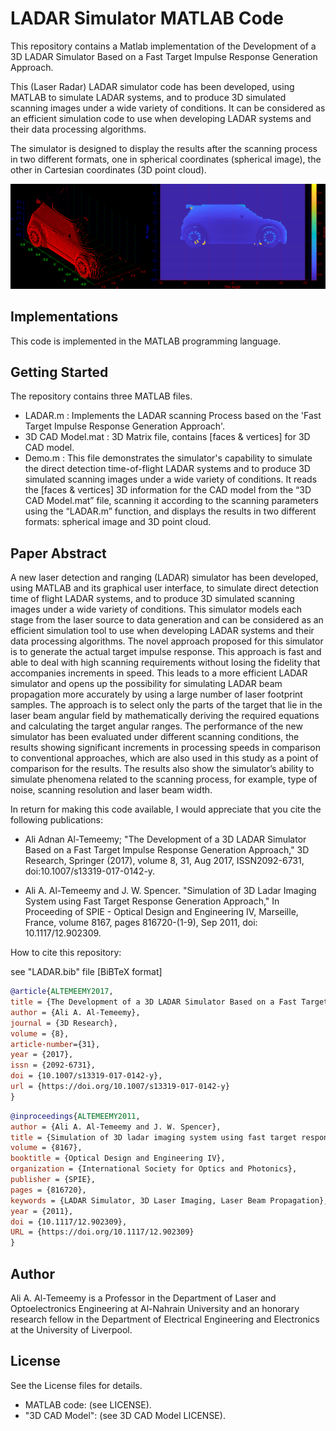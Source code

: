 # LADAR Simulator MATLAB Code

This repository contains a Matlab implementation of the Development of a 3D LADAR Simulator Based on a Fast Target Impulse Response Generation Approach.

This (Laser Radar) LADAR simulator code has been developed, using MATLAB to simulate LADAR systems, and to produce 3D simulated scanning images under a wide variety of conditions. It can be considered as an efficient simulation code to use when developing LADAR systems and their data processing algorithms.

The simulator is designed to display the results after the scanning process in two different formats, one in spherical coordinates (spherical image), the other in Cartesian coordinates (3D point cloud). 


<p align="center"><img src="Ladar Images.png" width="600"></p>


## Implementations

This code is implemented in the MATLAB programming language.

## Getting Started

The repository contains three MATLAB files.

* LADAR.m : Implements the LADAR scanning Process based on the 'Fast Target Impulse Response Generation Approach'.
* 3D CAD Model.mat : 3D Matrix file, contains [faces & vertices] for 3D CAD model.
* Demo.m :  This file demonstrates the simulator's capability to simulate the direct detection time-of-flight LADAR systems and to produce 3D simulated scanning images under a wide variety of conditions. It reads the [faces & vertices] 3D information for the CAD model from the “3D CAD Model.mat” file, scanning it according to the scanning parameters using the “LADAR.m” function, and displays the results in two different formats: spherical image and 3D point cloud.


## Paper Abstract

A new laser detection and ranging (LADAR) simulator has been developed, using MATLAB and its graphical user interface, to simulate direct detection time of flight LADAR systems, and to produce 3D simulated scanning images under a wide variety of conditions. This simulator models each stage from the laser source to data generation and can be considered as an efficient simulation tool to use when developing LADAR systems and their data processing algorithms. The novel approach proposed for this simulator is to generate the actual target impulse response. This approach is fast and able to deal with high scanning requirements without losing the fidelity that accompanies increments in speed. This leads to a more efficient LADAR simulator and opens up the possibility for simulating LADAR beam propagation more accurately by using a large number of laser footprint samples. The approach is to select only the parts of the target that lie in the laser beam angular field by mathematically deriving the required equations and calculating the target angular ranges. The performance of the new simulator has been evaluated under different scanning conditions, the results showing significant increments in processing speeds in comparison to conventional approaches, which are also used in this study as a point of comparison for the results. The results also show the simulator’s ability to simulate phenomena related to the scanning process, for example, type of noise, scanning resolution and laser beam width.



In return for making this code available, I would appreciate that you cite the following publications:

* Ali Adnan Al-Temeemy; "The Development of a 3D LADAR Simulator Based on a Fast Target Impulse Response Generation Approach," 3D Research, Springer (2017), volume 8, 31, Aug 2017, ISSN2092-6731, doi:10.1007/s13319-017-0142-y.

* Ali A. Al-Temeemy and J. W. Spencer. "Simulation of 3D Ladar Imaging System using Fast Target Response Generation Approach," In Proceeding of SPIE - Optical Design and Engineering IV, Marseille, France,  volume 8167, pages 816720-(1-9), Sep 2011, doi: 10.1117/12.902309.


How to cite this repository:

see "LADAR.bib" file \[BiBTeX format]

```bibtex
@article{ALTEMEEMY2017,
title = {The Development of a 3D LADAR Simulator Based on a Fast Target Impulse Response Generation Approach},
author = {Ali A. Al-Temeemy},
journal = {3D Research},
volume = {8},
article-number={31},
year = {2017},
issn = {2092-6731},
doi = {10.1007/s13319-017-0142-y},
url = {https://doi.org/10.1007/s13319-017-0142-y}
}
```

```bibtex
@inproceedings{ALTEMEEMY2011,
author = {Ali A. Al-Temeemy and J. W. Spencer},
title = {Simulation of 3D ladar imaging system using fast target response generation approach},
volume = {8167},
booktitle = {Optical Design and Engineering IV},
organization = {International Society for Optics and Photonics},
publisher = {SPIE},
pages = {816720},
keywords = {LADAR Simulator, 3D Laser Imaging, Laser Beam Propagation},
year = {2011},
doi = {10.1117/12.902309},
URL = {https://doi.org/10.1117/12.902309}
}
```

## Author

Ali A. Al-Temeemy is a Professor in the Department of Laser and Optoelectronics Engineering at Al-Nahrain University and an honorary research fellow in the Department of Electrical Engineering and Electronics at the University of Liverpool.

## License
See the License files for details.

- MATLAB code: (see LICENSE).
- "3D CAD Model": (see 3D CAD Model LICENSE).

